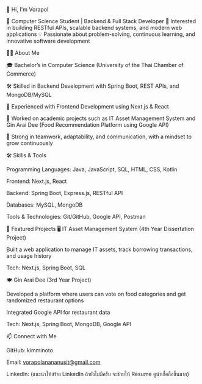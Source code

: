 👋 Hi, I'm Vorapol

🚀 Computer Science Student | Backend & Full Stack Developer
📌 Interested in building RESTful APIs, scalable backend systems, and modern web applications
💡 Passionate about problem-solving, continuous learning, and innovative software development

👨‍💻 About Me

🎓 Bachelor’s in Computer Science (University of the Thai Chamber of Commerce)

🛠️ Skilled in Backend Development with Spring Boot, REST APIs, and MongoDB/MySQL

🌱 Experienced with Frontend Development using Next.js & React

🔎 Worked on academic projects such as IT Asset Management System and Gin Arai Dee (Food Recommendation Platform using Google API)

🤝 Strong in teamwork, adaptability, and communication, with a mindset to grow continuously

🛠️ Skills & Tools

Programming Languages: Java, JavaScript, SQL, HTML, CSS, Kotlin

Frontend: Next.js, React

Backend: Spring Boot, Express.js, RESTful API

Databases: MySQL, MongoDB

Tools & Technologies: Git/GitHub, Google API, Postman

📂 Featured Projects
🖥️ IT Asset Management System (4th Year Dissertation Project)

Built a web application to manage IT assets, track borrowing transactions, and usage history

Tech: Next.js, Spring Boot, SQL

🍽️ Gin Arai Dee (3rd Year Project)

Developed a platform where users can vote on food categories and get randomized restaurant options

Integrated Google API for restaurant data

Tech: Next.js, Spring Boot, MongoDB, Google API

📫 Connect with Me

GitHub: kimminoto

Email: vorapolanananusit@gmail.com

LinkedIn: (แนะนำให้สร้าง LinkedIn ถ้ายังไม่มีครับ จะช่วยให้ Resume ดูน่าเชื่อถือขึ้นมาก)
